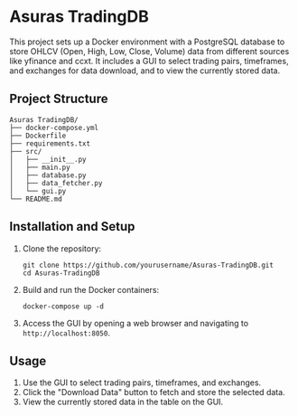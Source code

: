 # Asuras TradingDB

This project sets up a Docker environment with a PostgreSQL database to store OHLCV (Open, High, Low, Close, Volume) data from different sources like yfinance and ccxt. It includes a GUI to select trading pairs, timeframes, and exchanges for data download, and to view the currently stored data.

## Project Structure

```
Asuras TradingDB/
├── docker-compose.yml
├── Dockerfile
├── requirements.txt
├── src/
│   ├── __init__.py
│   ├── main.py
│   ├── database.py
│   ├── data_fetcher.py
│   └── gui.py
└── README.md
```

## Installation and Setup

1. Clone the repository:
   ```
   git clone https://github.com/yourusername/Asuras-TradingDB.git
   cd Asuras-TradingDB
   ```

2. Build and run the Docker containers:
   ```
   docker-compose up -d
   ```

3. Access the GUI by opening a web browser and navigating to `http://localhost:8050`.

## Usage

1. Use the GUI to select trading pairs, timeframes, and exchanges.
2. Click the "Download Data" button to fetch and store the selected data.
3. View the currently stored data in the table on the GUI.